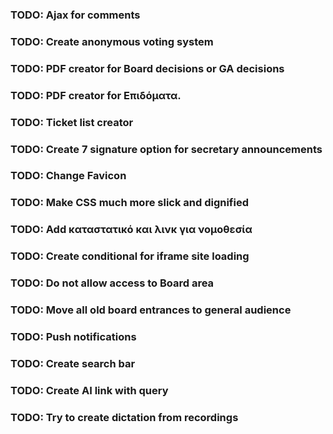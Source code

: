 ### TODO: Ajax for comments
### TODO: Create anonymous voting system

### TODO: PDF creator for Board decisions or GA decisions
### TODO: PDF creator for Επιδόματα.
### TODO: Ticket list creator
### TODO: Create 7 signature option for secretary announcements

### TODO: Change Favicon
### TODO: Make CSS much more slick and dignified
### TODO: Add καταστατικό και λινκ για νομοθεσία
### TODO: Create conditional for iframe site loading
### TODO: Do not allow access to Board area
### TODO: Move all old board entrances to general audience
### TODO: Push notifications

### TODO: Create search bar
### TODO: Create AI link with query
### TODO: Try to create dictation from recordings
